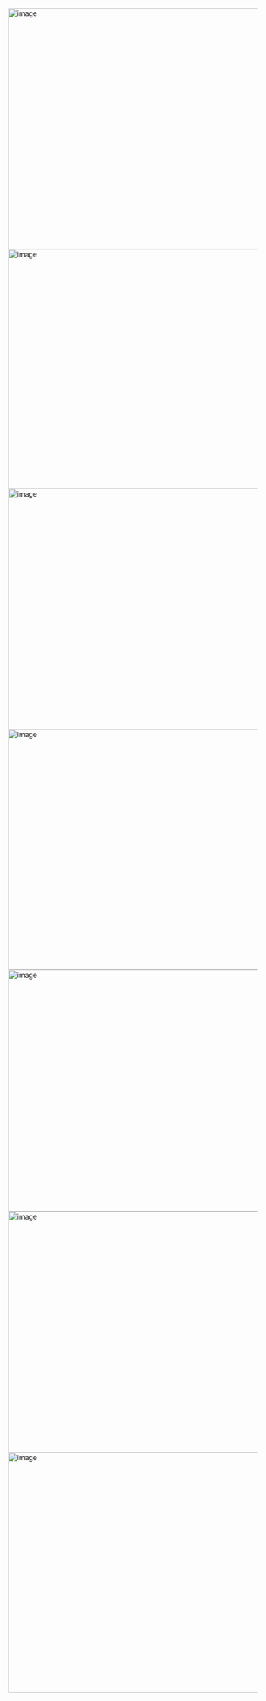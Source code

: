 <img width="915" height="487" alt="image" src="https://github.com/user-attachments/assets/05b79daf-b184-443d-a389-9c048bb7ca83" />
<img width="915" height="484" alt="image" src="https://github.com/user-attachments/assets/b7ffe242-40c0-4e2c-a872-029990c1e30e" />
<img width="915" height="486" alt="image" src="https://github.com/user-attachments/assets/922c09eb-c315-4aed-bfe5-0b0a51d85f00" />
<img width="915" height="486" alt="image" src="https://github.com/user-attachments/assets/865caa28-4abe-4d82-ade9-6516323c701e" />
<img width="915" height="488" alt="image" src="https://github.com/user-attachments/assets/4ff5dbb4-6b83-4ad1-baa6-80e3f1f9c132" />
<img width="915" height="487" alt="image" src="https://github.com/user-attachments/assets/e9a0cab9-ef6a-4582-999e-6155693b5611" />
<img width="915" height="486" alt="image" src="https://github.com/user-attachments/assets/f30e9fda-d7ca-4f22-8c53-1db4af17f089" />

